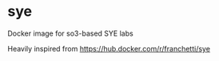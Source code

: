 # sye
Docker image for so3-based SYE labs

Heavily inspired from https://hub.docker.com/r/franchetti/sye
